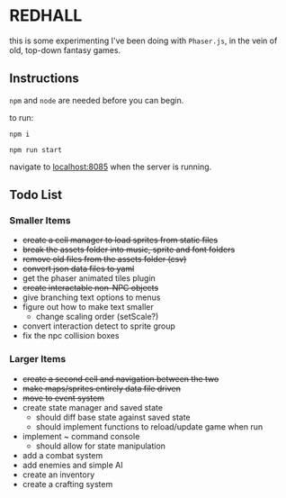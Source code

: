 # REDHALL

this is some experimenting I've been doing with `Phaser.js`, in the vein of old, top-down fantasy games.

## Instructions

`npm` and `node` are needed before you can begin.

to run:

`npm i`

`npm run start`

navigate to [localhost:8085](http://localhost:8085) when the server is running.

## Todo List

### Smaller Items
- ~~create a cell manager to load sprites from static files~~
- ~~break the assets folder into music, sprite and font folders~~
- ~~remove old files from the assets folder (csv)~~
- ~~convert json data files to yaml~~
- get the phaser animated tiles plugin
- ~~create interactable non-NPC objects~~
- give branching text options to menus
- figure out how to make text smaller
  - change scaling order (setScale?)
- convert interaction detect to sprite group
- fix the npc collision boxes

### Larger Items
- ~~create a second cell and navigation between the two~~
- ~~make maps/sprites entirely data file driven~~
- ~~move to event system~~
- create state manager and saved state
  - should diff base state against saved state
  - should implement functions to reload/update game when run
- implement ~ command console
  - should allow for state manipulation
- add a combat system
- add enemies and simple AI
- create an inventory 
- create a crafting system

